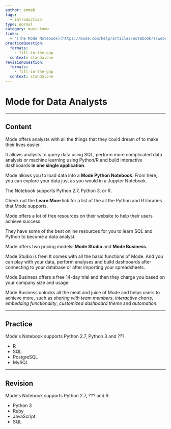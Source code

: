 ```yaml
---
author: emmab
tags:
  - introduction
type: normal
category: must-know
links:
  - '[The Mode Notebook](https://mode.com/help/articles/notebook/){website}'
practiceQuestion:
  formats:
    - fill-in-the-gap
  context: standalone
revisionQuestion:
  formats:
    - fill-in-the-gap
  context: standalone
---
```


# Mode for Data Analysts


---

## Content

Mode offers analysts with all the things that they could dream of to make their lives easier. 

It allows analysts to query data using SQL, perform more complicated data analysis or machine learning using Python/R and build interactive dashboards **in one single application**.

Mode allows you to load data into a **Mode Python Notebook**. From here, you can explore your data just as you would in a Jupyter Notebook.

The Notebook supports Python 2.7, Python 3, or R.

Check out the **Learn More** link for a list of the all the Python and R libraries that Mode supports.

Mode offers a lot of free resources on their website to help their users achieve success. 

They have some of the best online resources for you to learn SQL and Python to become a data analyst.

Mode offers two pricing models: **Mode Studio** and **Mode Business**.

Mode Studio is free! It comes with all the basic functions of Mode. And you can play with your data, perform analyses and build dashboards after connecting to your database or after importing your spreadsheets.

Mode Business offers a free 14-day trial and then they charge you based on your company size and usage. 

Mode Business unlocks all the meat and juice of Mode and helps users to achieve more, such as *sharing with team members*, *interactive charts*, *embedding functionality*, *customized dashboard theme* and *automation*.


---

## Practice

Mode's Notebook supports Python 2.7, Python 3 and ???.

- R
- SQL
- PostgreSQL
- MySQL


---

## Revision

Mode's Notebook supports Python 2.7, ??? and R.

- Python 3
- Ruby
- JavaScript
- SQL

